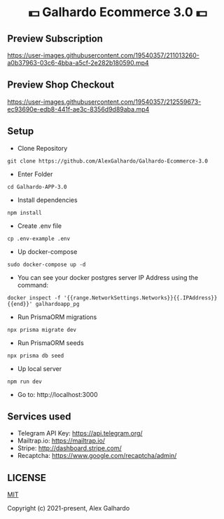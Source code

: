 <div align="center">
<h1 align="center">💵 Galhardo Ecommerce 3.0 💵</h1>
</div>

## Preview Subscription
https://user-images.githubusercontent.com/19540357/211013260-a0b37963-03c6-4bba-a5cf-2e282b180590.mp4

## Preview Shop Checkout
https://user-images.githubusercontent.com/19540357/212559673-ec93690e-edb8-441f-ae3c-8356d9d89aba.mp4


## Setup
- Clone Repository
```
git clone https://github.com/AlexGalhardo/Galhardo-Ecommerce-3.0
```
- Enter Folder
```
cd Galhardo-APP-3.0
```
- Install dependencies
```
npm install
```
- Create .env file
```
cp .env-example .env
```
- Up docker-compose
```
sudo docker-compose up -d
```
- You can see your docker postgres server IP Address using the command:
```
docker inspect -f '{{range.NetworkSettings.Networks}}{{.IPAddress}}{{end}}' galhardoapp_pg
```
- Run PrismaORM migrations
```
npx prisma migrate dev
```
- Run PrismaORM seeds
```
npx prisma db seed
```
- Up local server
```
npm run dev
```
- Go to: http://localhost:3000

## Services used
- Telegram API Key: https://api.telegram.org/
- Mailtrap.io: https://mailtrap.io/
- Stripe: http://dashboard.stripe.com/
- Recaptcha: https://www.google.com/recaptcha/admin/

## LICENSE

[MIT](http://opensource.org/licenses/MIT)

Copyright (c) 2021-present, Alex Galhardo
